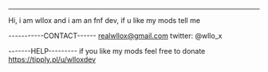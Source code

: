 -----------------------

Hi, i am wllox and i am an fnf dev,
if u like my mods tell me

-----------CONTACT------
realwllox@gmail.com
twitter: @wllo_x

-------HELP---------
if you like my mods feel free to donate
https://tipply.pl/u/wlloxdev
